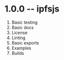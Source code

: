 # 1.0.0 -- ipfsjs

1. Basic testing
2. Basic docs
3. License
4. Linting
5. Basic exports
6. Examples
7. Builds

